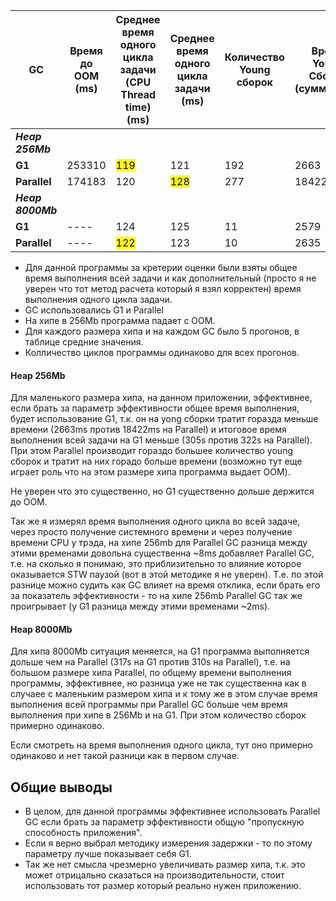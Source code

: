 | **GC**          | **Время до OOM (ms)** | **Среднее время  одного цикла задачи  (CPU Thread time) (ms)** | **Среднее время  одного цикла задачи (ms)** | **Количество Young сборок** | **Время Young Сборок (суммарное)** | **Среднее время на одну Young сборку (ms)** | **Количество Old сборок** | **Время Old Сборок (суммарное) (ms)** | **Среднее время на одну Old сборку (ms)** | **Время выполнения всей программы (ms)** | **Время выполнения всей программы - суммарное время Young и old сборок (ms)** |
|-------------|--------------|-------------------------------------------------------|------------------------------------|-------------------------|--------------------------------|------------------------------------|-----------------------|------------------------------|----------------------------------|---------------------------------|----------------------------------------------------------------------|
| **_Heap 256Mb_**  |              |                                                       |                                    |                         |                                |                                    |                       |                              |                                  |                                 |                                                                      |
| **G1**          | 253310       | <mark>119</mark>                                                 | 121                                | 192                     | 2663                           | 13                                 | 3                     | 147                          | 49                               | <mark>305477</mark>                          | 302666                                                               |
| **Parallel**    | 174183       | 120                                                   | <mark>128</mark>                                | 277                     | 18422                          | 66                                 | 3                     | 409                          | 136                              | 322853                          | 304021                                                               |
| **_Heap 8000Mb_** |              |                                                       |                                    |                         |                                |                                    |                       |                              |                                  |                                 |                                                                      |
| **G1**          | ----         | 124                                                   | 125                                | 11                      | 2579                           | 229                                | 0                     | 0                            | 0                                | 317351                          | 314771                                                               |
| **Parallel**    | ----         | <mark>122</mark>                                                   | 123                                | 10                      | 2635                           | 263                                | 0                     | 0                            | 0                                | <mark>310878</mark>                          | 308242                                                               |


* Для данной программы за кретерии оценки были взяты общее время выполнения всей задачи и как дополнительный (просто я не уверен что тот метод расчета который я взял корректен) время выполнения одного цикла задачи.
* GC использовались G1 и Parallel
* На хипе в 256Mb программа падает с OOM.
* Для каждого размера хипа и на каждом GC было 5 прогонов, в таблице средние значения.
* Колличество циклов программы одинаково для всех прогонов.

#### **Heap 256Mb**
Для маленького размера хипа, на данном приложении, эффективнее, если брать за параметр эффективности общее время выполнения, будет использование G1, т.к. он на yong сборки тратит горазда меньше времени (2663ms против 18422ms на Parallel) 
и итоговое время выполнения всей задачи на G1 меньше (305s против 322s на Parallel).
При этом Parallel производит гораздо большее количество young сборок и тратит на них горадо больше времени (возможно тут еще играет роль что на этом размере хипа программа выдает OOM).

Не уверен что это существенно, но G1 существенно дольше держится до OOM.

Так же я измерял время выполнения одного цикла во всей задаче, через просто получение системного времени и через получение времени CPU у трэда, на хипе 256mb для Parallel GC 
разница между этими временами довольна существенна ~8ms добавляет Parallel GC, т.е. на сколько я понимаю, это приблизительно то влияние которое оказывается STW паузой (вот в этой методике я не уверен).
Т.е. по этой разнице можно судить как GC влияет на время отклика, если брать его за показатель эффективности - то на хипе 256mb Parallel GC так же проигрывает (у G1 разница между этими временами ~2ms).

#### **Heap 8000Mb**
Для хипа 8000Mb ситуация меняется, на G1 программа выполняется дольше чем на Parallel (317s на G1 против 310s на Parallel), т.е. на большом размере хипа Parallel, 
по общему времени выполнения программы, эффективнее, но разница уже не так существенна как в случаее с маленьким размером хипа и к тому же в этом случае время выполнения всей программы при Parallel GC больше чем время выполнения при хипе в 256Mb и на G1.
При этом количество сборок примерно одинаково.

Если смотреть на время выполнения одного цикла, тут оно примерно одинаково и нет такой разници как в первом случае.

## Общие выводы
* В целом, для данной программы эффективнее использовать Parallel GC если брать за параметр эффективности общую "пропускную способность приложения".
* Если я верно выбрал методику измерения задержки - то по этому параметру лучше показывает себя G1.
* Так же нет смысла чрезмерно увеличивать размер хипа, т.к. это может отрицально сказаться на производительности, стоит использовать тот размер который реально нужен приложению.
